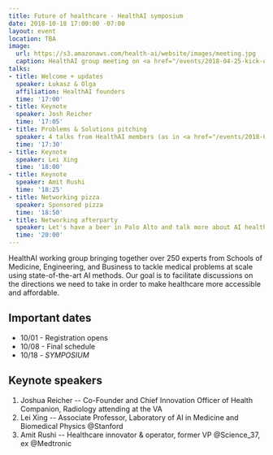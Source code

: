 ```yaml
---
title: Future of healthcare - HealthAI symposium
date: 2018-10-18 17:00:00 -07:00
layout: event
location: TBA
image:
  url: https://s3.amazonaws.com/health-ai/website/images/meeting.jpg
  caption: HealthAI group meeting on <a href="/events/2018-04-25-kick-off-seminar.html">04/25/2018</a>
talks:
- title: Welcome + updates
  speaker: Łukasz & Olga
  affiliation: HealthAI founders
  time: '17:00'
- title: Keynote
  speaker: Josh Reicher
  time: '17:05'
- title: Problems & Solutions pitching
  speaker: 4 talks from HealthAI members (as in <a href="/events/2018-05-30-problems-and-solutoins.html">the last event</a>)
  time: '17:30'
- title: Keynote
  speaker: Lei Xing
  time: '18:00'
- title: Keynote
  speaker: Amit Rushi
  time: '18:25'
- title: Networking pizza
  speaker: Sponsored pizza
  time: '18:50'
- title: Networking afterparty
  speaker: Let's have a beer in Palo Alto and talk more about AI healthcare
  time: '20:00'
---
```


HealthAI working group bringing together over 250 experts from Schools of Medicine, Engineering, and Business to tackle medical problems at scale using state-of-the-art AI methods. Our goal is to facilitate discussions on the directions we need to take in order to make healthcare more accessible and affordable.

## Important dates

* 10/01 - Registration opens
* 10/08 - Final schedule
* 10/18 - *SYMPOSIUM*	 

## Keynote speakers

1. Joshua Reicher -- Co-Founder and Chief Innovation Officer of Health Companion, Radiology attending at the VA
2. Lei Xing -- Associate Professor, Laboratory of AI in Medicine and Biomedical Physics @Stanford
3. Amit Rushi -- Healthcare innovator & operator, former VP @Science_37, ex @Medtronic

